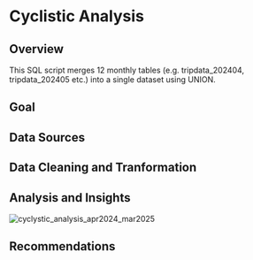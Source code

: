 # Cyclistic Analysis
## Overview
This SQL script merges 12 monthly tables (e.g. tripdata_202404, tripdata_202405 etc.) into a single dataset using UNION.

## Goal

## Data Sources

## Data Cleaning and Tranformation

## Analysis and Insights

![cyclystic_analysis_apr2024_mar2025](https://github.com/user-attachments/assets/d944863e-b55e-4f01-8dc0-c5b51fbb8c12)

## Recommendations
